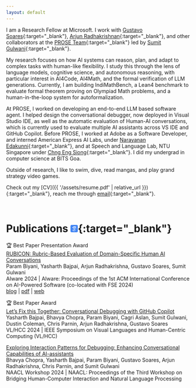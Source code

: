 ```yaml
---
layout: default
---
```



I am a Research Fellow at Microsoft. I work with [Gustavo Soares](https://www.microsoft.com/en-us/research/people/gsoares/){:target="_blank"}, [Arjun Radhakrishnan](https://www.microsoft.com/en-us/research/people/arradha/){:target="_blank"}, and other collaborators at the [PROSE Team](https://www.microsoft.com/en-us/research/group/prose/){:target="_blank"} led by [Sumit Gulwani](https://www.microsoft.com/en-us/research/people/sumitg/){:target="_blank"}.

My research focuses on how AI systems can reason, plan, and adapt to complex tasks with human-like flexibility. I study this through the lens of language models, cognitive science, and autonomous reasoning, with particular interest in AI4Code, AI4Math, and the formal verification of LLM generations. Currently, I am building IndiMathBench, a Lean4 benchmark to evaluate formal theorem proving on Olympiad Math problems, and a human-in-the-loop system for autoformalization.

At PROSE, I worked on developing an end-to-end LLM based software agent. I helped design the conversational debugger, now deployed in Visual Studio IDE, as well as the automatic evaluation of Human-AI conversations, which is currently used to evaluate multiple AI assistants across VS IDE and GitHub Copilot. Before PROSE, I worked at Adobe as a Software Developer, and interned American Express AI Labs, under [Narayanan Edakunni](https://scholar.google.com/citations?user=qI7tWCsAAAAJ&hl=en){:target="_blank"}, and at Speech and Language Lab, NTU Singapore under [Chng Eng Siong](https://aseschng.github.io/intro1.html){:target="_blank"}. I did my undergrad in computer science at BITS Goa.

Outside of research, I like to swim, dive, read mangas, and play grand strategy video games.

Check out my [CV]({{ '/assets/resume.pdf' | relative_url }}){:target="_blank"}, reach me through [email](mailto:parambiyani8@gmail.com){:target="_blank"}.


<br>

# Publications [<img src="assets\img\logos\google_scholar.png" alt="google-scholar" target="_blank" width="20" height="20">](https://scholar.google.com/citations?user=BdfgjTwAAAAJ&hl=en){:target="_blank"}

<div>
    <p class="paper">
        <span class="badge"> 🏆 Best Paper Presentation Award </span><br>
        <a class="paperlink" href="https://dl.acm.org/doi/10.1145/3664646.3664778" target="_blank"><span class="papertitle">RUBICON: Rubric-Based Evaluation of Domain-Specific Human AI Conversations</span></a><br>
        <span class="thisauthor">Param Biyani</span>, Yasharth Bajpai, Arjun Radhakrishna, Gustavo Soares, Sumit Gulwani<br>
        <span class="confshort">AIware 2024</span> |
            AIware: Proceedings of the 1st ACM International Conference on AI-Powered Software (co-located with FSE 2024)<br>
        <a class="tag" href="https://www.microsoft.com/en-us/research/blog/rubicon-evaluating-conversations-between-humans-and-ai-systems/" target="_blank">blog</a>
        <span class="tagsep">|</span>
        <a class="tag" href="https://www.microsoft.com/en-us/research/uploads/prod/2024/05/RUBICON__Rubric_Based_Evaluation_of_Domain_Specific_Human_AI_Conversations-10.pdf" target="_blank">pdf</a>
        <span class="tagsep">|</span>
        <a class="tag" href="https://www.microsoft.com/en-us/research/publication/rubicon-rubric-based-evaluation-of-domain-specific-human-ai-conversations/" target="_blank">web</a>
    </p>
</div>

<div>
    <p class="paper">
        <span class="badge"> 🏆 Best Paper Award </span><br>
        <a class="paperlink" href="https://www.microsoft.com/en-us/research/publication/lets-fix-this-together-conversational-debugging-with-github-copilot/" target="_blank"><span class="papertitle">Let’s Fix this Together: Conversational Debugging with GitHub Copilot</span></a><br>
        Yasharth Bajpai, Bhavya Chopra, <span class="thisauthor">Param Biyani</span>, Cagri Aslan, Sumit Gulwani, Dustin Coleman, Chris Parnin, Arjun Radhakrishna, Gustavo Soares<br>
        <span class="confshort">VL/HCC 2024</span> | IEEE Symposium on Visual Languages and Human-Centric Computing (VL/HCC)<br>
    </p>
</div>

<div>
    <p class="paper">
        <a class="paperlink" href="https://arxiv.org/abs/2402.06229" target="_blank"><span class="papertitle"> Exploring Interaction Patterns for Debugging: Enhancing Conversational Capabilities of AI-assistants</span></a><br>
        Bhavya Chopra, Yasharth Bajpai, <span class="thisauthor">Param Biyani</span>, Gustavo Soares, Arjun Radhakrishna, Chris Parnin, and Sumit Gulwani<br>
        <span class="confshort">NAACL Workshop 2024</span> | NAACL: Proceedings of the Third Workshop on Bridging Human-Computer Interaction and Natural Language Processing <br>
    </p>
</div>

<br>